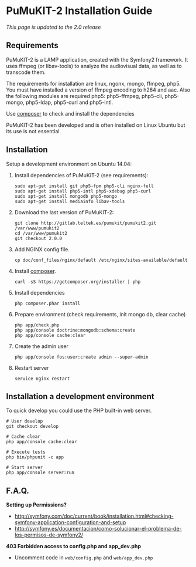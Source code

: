 PuMuKIT-2 Installation Guide
====================================

*This page is updated to the 2.0 release* 

Requirements
-------------------------------------

PuMuKIT-2 is a LAMP application, created with the Symfony2 framework. It uses ffmpeg (or libav-tools) to analyze the audiovisual data, as well as to transcode them.

The requirements for installation are linux, ngonx, mongo, ffmpeg, php5. You must have installed a version of ffmpeg encoding to h264 and aac. Also the following modules are required php5: php5-ffmpeg, php5-cli, php5-mongo, php5-ldap, php5-curl and php5-intl.

Use [composer](https://getcomposer.org/) to check and install the dependencies

PuMuKIT-2 has been developed and is often installed on Linux Ubuntu but its use is not essential.

Installation
-------------------------------------

Setup a development environment on Ubuntu 14.04:

1. Install dependencies of PuMuKIT-2 (see requirements):

    ```
    sudo apt-get install git php5-fpm php5-cli nginx-full
    sudo apt-get install php5-intl php5-xdebug php5-curl
    sudo apt-get install mongodb php5-mongo 
    sudo apt-get install mediainfo libav-tools
    ```

2. Download the last version of PuMuKIT-2:

    ```
    git clone http://gitlab.teltek.es/pumukit/pumukit2.git /var/www/pumukit2
    cd /var/www/pumukit2
    git checkout 2.0.0
    ```

3. Add NGINX config file.

    ```
    cp doc/conf_files/nginx/default /etc/nginx/sites-available/default
    ```

4. Install [composer](https://getcomposer.org/).

    ```
    curl -sS https://getcomposer.org/installer | php
    ```

5. Install dependencies

    ```
    php composer.phar install
    ```

6. Prepare environment (check requirements, init mongo db, clear cache)

    ```
    php app/check.php
    php app/console doctrine:mongodb:schema:create
    php app/console cache:clear
    ```

7. Create the admin user

    ```
    php app/console fos:user:create admin --super-admin
    ```

8. Restart server

    ```
    service nginx restart 
    ```


Installation a development environment
-------------------------------------

To quick develop you could use the PHP built-in web server.

```
# User develop
git checkout develop

# Cache clear
php app/console cache:clear

# Execute tests
php bin/phpunit -c app

# Start server
php app/console server:run
```

F.A.Q.
-------------------------------------

**Setting up Permissions?**

 * http://symfony.com/doc/current/book/installation.html#checking-symfony-application-configuration-and-setup
 * http://symfony.es/documentacion/como-solucionar-el-problema-de-los-permisos-de-symfony2/

**403 Forbidden access to config.php and app_dev.php**

 * Uncomment code in `web/config.php` and `web/app_dev.php`